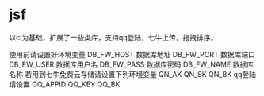 # jsf
以ci为基础，扩展了一些类库，支持qq登陆，七牛上传，拖拽排序。

使用前请设置好环境变量
DB_FW_HOST  数据库地址
DB_FW_PORT  数据库端口
DB_FW_USER  数据库用户名
DB_FW_PASS  数据库密码
DB_FW_NAME  数据库名称
若用到七牛免费云存储请设置下列环境变量
QN_AK
QN_SK
QN_BK
qq登陆请设置
QQ_APPID
QQ_KEY
QQ_BK
